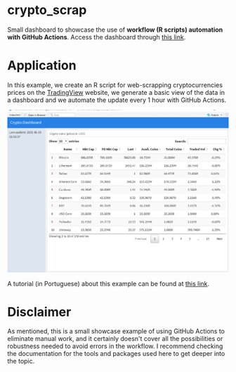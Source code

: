 # crypto_scrap

Small dashboard to showcase the use of **workflow (R scripts) automation with GitHub Actions**. Access the dashboard through [this link](https://fortietwo.com/crypto_scrap/).

# Application

In this example, we create an R script for web-scrapping cryptocurrencies prices on the [TradingView](https://www.tradingview.com/markets/cryptocurrencies/prices-all/) website, we generate a basic view of the data in a dashboard and we automate the update every 1 hour with GitHub Actions.

![image](inst/imgs/crypto_dashboard_print.PNG)

A tutorial (in Portuguese) about this example can be found at [this link](https://analisemacro.com.br/data-science/como-automatizar-scripts-de-r-usando-o-github-actions/).
 
# Disclaimer 

As mentioned, this is a small showcase example of using GitHub Actions to eliminate manual work, and it certainly doesn't cover all the possibilities or robustness needed to avoid errors in the workflow. I recommend checking the documentation for the tools and packages used here to get deeper into the topic.
